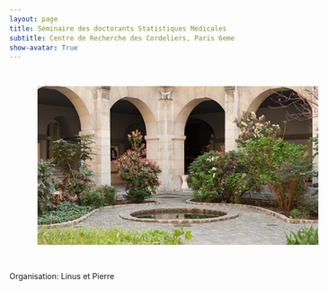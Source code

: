 ```yaml
---
layout: page
title: Séminaire des doctorants Statistiques Médicales
subtitle: Centre de Recherche des Cordeliers, Paris 6eme
show-avatar: True
---
```


<p align="center">
 <img style="float: center;" src="/assets/img/cordeliers.jpg" width="500" hspace="50" vspace="30">
</p>

Organisation:  Linus et Pierre


